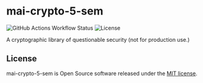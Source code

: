 # mai-crypto-5-sem

![GitHub Actions Workflow Status](https://img.shields.io/github/actions/workflow/status/oryce/mai-crypto-5-sem/build-and-test.yml)
![License](https://img.shields.io/badge/license-MIT-blue)

A cryptographic library of questionable security (not for production use.)

## License

mai-crypto-5-sem is Open Source software released under the [MIT license](LICENSE).
